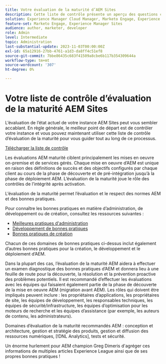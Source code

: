 ```yaml
---
title: Votre évaluation de la maturité d’AEM Sites
description: Cette liste de contrôle présente un aperçu des questions clés auxquelles vous et votre équipe devez répondre lors de l’évaluation de la maturité de votre instance AEM Sites.
solution: Experience Manager Cloud Manager, Marketo Engage, Experience Manager Sites
feature-set: Marketo Engage, Experience Manager Sites
audience: author, marketer, developer
role: Admin
level: Intermediate
topic: Administration
last-substantial-update: 2023-11-03T00:00:00Z
exl-id: 65a12916-27bb-4761-a1d3-da8ff4c51ef8
source-git-commit: 7bbe86435c683f41509a8cbe6b117b354309644a
workflow-type: tm+mt
source-wordcount: '307'
ht-degree: 0%

---
```


# Votre liste de contrôle d’évaluation de la maturité AEM Sites

L’évaluation de l’état actuel de votre instance AEM Sites peut vous sembler accablant. En règle générale, le meilleur point de départ est de contrôler votre instance et vous pouvez maintenant utiliser cette liste de contrôle d’évaluation de la maturité pour vous guider tout au long de ce processus.

[Télécharger la liste de contrôle](assets/AEM-Sites-Maturity-Assessment.xlsx)

Les évaluations AEM maturité ciblent principalement les mises en oeuvre on-premise et de services gérés. Chaque mise en oeuvre d’AEM est unique en raison des définitions de succès et des objectifs configurés par chaque client au cours de la phase de découverte et de pré-intégration jusqu’à la phase de déploiement AEM. L’évaluation de la maturité joue le rôle des contrôles de l’intégrité après activation.

L’évaluation de la maturité permet l’évaluation et le respect des normes AEM et des bonnes pratiques.

Pour connaître les bonnes pratiques en matière d’administration, de développement ou de création, consultez les ressources suivantes :

* [Meilleures pratiques d&#39;administration](https://experienceleague.adobe.com/docs/experience-manager-65/administering/bestpractices/administer-best-practices.html?lang=en)
* [Développement de bonnes pratiques](https://experienceleague.adobe.com/docs/experience-manager-65/developing/bestpractices/best-practices.html?lang=en)
* [Bonnes pratiques de création](https://experienceleague.adobe.com/docs/experience-manager-65/authoring/authoring/best-practices.html?lang=en)

Chacun de ces domaines de bonnes pratiques ci-dessus inclut également d’autres bonnes pratiques pour la création, le développement et le déploiement d’AEM.

Dans la plupart des cas, l’évaluation de la maturité AEM aidera à effectuer un examen diagnostique des bonnes pratiques d’AEM et donnera lieu à une feuille de route pour la découverte, la résolution et la prévention proactive des problèmes potentiels. Il est recommandé d’effectuer les évaluations avec les équipes qui faisaient également partie de la phase de découverte de la mise en oeuvre AEM (migration avant AEM). Les rôles qui doivent être impliqués peuvent inclure : les propriétaires d’applications, les propriétaires de site, les équipes de développement, les responsables techniques, les équipes de sécurité/infrastructure, les équipes d’optimisation pour les moteurs de recherche et les équipes d’assistance (par exemple, les auteurs de contenu, les administrateurs).

Domaines d’évaluation de la maturité recommandés AEM : conception et architecture, gestion et stratégie des produits, gestion et diffusion des ressources numériques, [!DNL Analytics], tests et sécurité.

Un énorme hurlement pour AEM champion Greg Dimeris d&#39;agréger ces informations de multiples articles Experience League ainsi que de ses propres bonnes pratiques !
